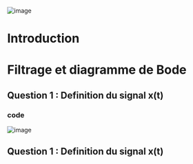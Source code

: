 
![image](https://user-images.githubusercontent.com/106478263/216670573-f2038f96-b649-42b1-ba06-ecf45c1a05de.png)


# Introduction 

# Filtrage et diagramme de Bode

## Question 1 : Definition du signal x(t)

### code 

![image](https://user-images.githubusercontent.com/106478263/216671448-d3d48197-9a53-4adb-a738-de1247f96929.png)


## Question 1 : Definition du signal x(t)

